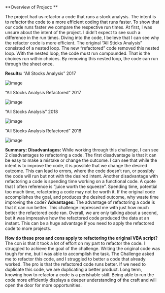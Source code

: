 **Overview of Project: **

The project had us refactor a code that runs a stock analysis. The intent is to refactor the code to a more efficient coding that runs faster. To show that our code runs faster we compare the respective run times. At first, I was unsure about the intent of the project. I didn’t expect to see such a difference in the run times. Diving into the code, I believe that I can see why the refactor code is more efficient. The original “All Sticks Analysis” consisted of a nested loop. The new “refactored” code removed this nested loop. With the nested loop, the code must run compounded. That is the choices run within choices. By removing this nested loop, the code can run through the sheet once. 

**Results:**
“All Stocks Analysis” 2017				


![image](https://user-images.githubusercontent.com/96017493/149665360-88b24b35-0ab8-4d19-8415-8a4ca6dd34bc.png)



“All Stocks Analysis Refactored” 2017

![image](https://user-images.githubusercontent.com/96017493/149665385-84f07526-8b46-4ce9-aa8f-6ffd5b13e09e.png)

  


“All Stocks Analysis” 2018	

![image](https://user-images.githubusercontent.com/96017493/149665395-6084305b-d05c-4685-8072-8fbbf53fe74b.png)




“All Stocks Analysis Refactored” 2018

![image](https://user-images.githubusercontent.com/96017493/149665410-fc65ef0f-805d-4d4a-8043-645667b55412.png)

  


**Summary:**
**Disadvantages:** While working through this challenge, I can see 2 disadvantages to refactoring a code. The first disadvantage is that it can be easy to make a mistake or change the outcome. I can see that while the intent is to improve the code, it is possible that we change the desired outcome. This can lead to errors, where the code doesn’t run, or possibly the code will run but not with the desired intent. Another disadvantage with refactoring a code is spending time working on a functional code. A quote that I often reference is “juice worth the squeeze”. Spending time, potential too much time, refactoring a code may not be worth it. If the original code accomplishes the goal, and produces the desired outcome, why waste time improving the code? 
**Advantages:** The advantage of refactoring a code is that it can run better. This challenge impressed me with just how much better the refactored code ran. Overall, we are only talking about a second, but it was impressive how the refactored code produced the data at an instant. This can be a huge advantage if you need to apply the refactored code to more projects. 
	
**How do these pros and cons apply to refactoring the original VBA script?** The con is that it took a lot of effort on my part to refactor the code. I struggled to achieve the goal of the challenge. Writing the original code was tough for me, but I was able to accomplish the task. The Challenge asked me to refactor this code, and I struggled to better a code that already worked. The pro is that the refactored code runs better. If we need to duplicate this code, we are duplicating a better product. Long term, knowing how to refactor a code is a perishable skill. Being able to run the code more efficiently displays a deeper understanding of the craft and will open the door for more opportunities. 


